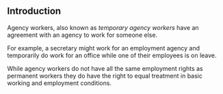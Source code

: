 ##  Introduction

Agency workers, also known as _temporary agency workers_ have an agreement
with an agency to work for someone else.

For example, a secretary might work for an employment agency and temporarily
do work for an office while one of their employees is on leave.

While agency workers do not have all the same employment rights as permanent
workers they do have the right to equal treatment in basic working and
employment conditions.

